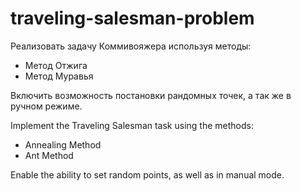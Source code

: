 # traveling-salesman-problem
Реализовать задачу Коммивояжера используя методы:
- Метод Отжига
- Метод Муравья

Включить возможность постановки рандомных точек, а так же в ручном режиме.

Implement the Traveling Salesman task using the methods:
- Annealing Method
- Ant Method

Enable the ability to set random points, as well as in manual mode.
